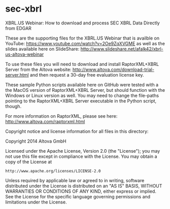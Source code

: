 sec-xbrl
========

XBRL.US Webinar: How to download and process SEC XBRL Data Directly from EDGAR

These are the supporting files for the XBRL.US Webinar that is availble
on YouTube: https://www.youtube.com/watch?v=2Oe9ZqXVGME as well as the slides
available here on SlideShare: http://www.slideshare.net/afalk42/xbrl-us-altova-webinar

To use these files you will need to download and install RaptorXML+XBRL Server from
the Altova website: http://www.altova.com/download-trial-server.html and then 
request a 30-day free evaluation license key.

These sample Python scripts available here on GitHub were tested with a the MacOS
version of RaptorXML+XBRL Server, but should function with the Windows or Linux version
as well. You may need to change the file-paths pointing to the RaptorXML+XBRL Server
executable in the Python script, though.

For more information on RaptorXML, please see here: http://www.altova.com/raptorxml.html

Copyright notice and license information for all files in this directory:

Copyright 2014 Altova GmbH

Licensed under the Apache License, Version 2.0 (the "License");
you may not use this file except in compliance with the License.
You may obtain a copy of the License at

    http://www.apache.org/licenses/LICENSE-2.0

Unless required by applicable law or agreed to in writing, software
distributed under the License is distributed on an "AS IS" BASIS,
WITHOUT WARRANTIES OR CONDITIONS OF ANY KIND, either express or implied.
See the License for the specific language governing permissions and
limitations under the License.
